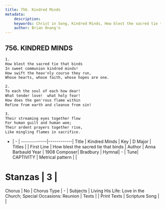 ```yaml
---
title: 756. Kindred Minds
metadata:
    description: 
    keywords: Christ in Song, Kindred Minds, How blest the sacred tie that binds, 
    author: Brian Onang'o
---
```



## 756. KINDRED MINDS

```txt
1.
How blest the sacred tie that binds
In sweet communion kindred minds!
How swift the heav'nly course they run,
Whose hearts, whose faith, whose hopes are one.

2.
To each the soul of each how dear!
What tender love!  what holy fear!
How does the gen'rous flame within
Refine from earth and cleanse from sin!

3.
Their streaming eyes together flow
For human guilt and human woe;
Their ardent prayers together rise,
Like mingling flames in sacrifice.
```

- |   -  |
-------------|------------|
Title | Kindred Minds |
Key | D Major |
Titles |  |
First Line | How blest the sacred tie that binds |
Author | Anna Barbauld
Year | 1908
Composer| Bradbury |
Hymnal|  - |
Tune| CAPTIVITY |
Metrical pattern | |
# Stanzas | 3 |
Chorus | No |
Chorus Type | - |
Subjects | Living His Life: Love in the Church; Special Occasions: Reunion |
Texts |  |
Print Texts | 
Scripture Song |  |
  
